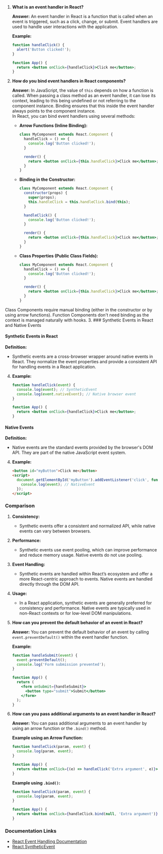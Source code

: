 1. **What is an event handler in React?**

   **Answer:** An event handler in React is a function that is called when an event is triggered, such as a click, change, or submit. Event handlers are used to handle user interactions with the application.

   **Example:**
   ```jsx
   function handleClick() {
     alert('Button clicked!');
   }

   function App() {
     return <button onClick={handleClick}>Click me</button>;
   }
   ```

2. **How do you bind event handlers in React components?**

   **Answer:** In JavaScript, the value of `this` depends on how a function is called. When passing a class method as an event handler, it can lose its context, leading to this being undefined or not referring to the component instance.
Binding ensures that this inside the event handler always points to the component instance. <br>In React, you can bind event handlers using several methods:

   - **Arrow Functions (Inline Binding):**
     ```jsx
     class MyComponent extends React.Component {
       handleClick = () => {
         console.log('Button clicked!');
       }

       render() {
         return <button onClick={this.handleClick}>Click me</button>;
       }
     }
     ```

   - **Binding in the Constructor:**
     ```jsx
     class MyComponent extends React.Component {
       constructor(props) {
         super(props);
         this.handleClick = this.handleClick.bind(this);
       }

       handleClick() {
         console.log('Button clicked!');
       }

       render() {
         return <button onClick={this.handleClick}>Click me</button>;
       }
     }
     ```

   - **Class Properties (Public Class Fields):**
     ```jsx
     class MyComponent extends React.Component {
       handleClick = () => {
         console.log('Button clicked!');
       }

       render() {
         return <button onClick={this.handleClick}>Click me</button>;
       }
     }
     ```
Class Components require manual binding (either in the constructor or by using arrow functions).
Function Components don't need binding as the context is managed naturally with hooks.
3. ### Synthetic Events in React and Native Events

#### Synthetic Events in React

**Definition:**
- Synthetic events are a cross-browser wrapper around native events in React. They normalize the event properties and provide a consistent API for handling events in a React application.



4. **Example:**
   ```jsx
   function handleClick(event) {
     console.log(event); // SyntheticEvent
     console.log(event.nativeEvent); // Native browser event
   }

   function App() {
     return <button onClick={handleClick}>Click me</button>;
   }
   ```



#### Native Events

**Definition:**
- Native events are the standard events provided by the browser's DOM API. They are part of the native JavaScript event system.


4. **Example:**
   ```html
   <button id="myButton">Click me</button>
   <script>
     document.getElementById('myButton').addEventListener('click', function(event) {
       console.log(event); // NativeEvent
     });
   </script>
   ```



### Comparison

1. **Consistency:**
   - Synthetic events offer a consistent and normalized API, while native events can vary between browsers.

2. **Performance:**
   - Synthetic events use event pooling, which can improve performance and reduce memory usage. Native events do not use pooling.

3. **Event Handling:**
   - Synthetic events are handled within React’s ecosystem and offer a more React-centric approach to events. Native events are handled directly through the DOM API.

4. **Usage:**
   - In a React application, synthetic events are generally preferred for consistency and performance. Native events are typically used in non-React contexts or for low-level DOM manipulations.


4. **How can you prevent the default behavior of an event in React?**

   **Answer:** You can prevent the default behavior of an event by calling `event.preventDefault()` within the event handler function.

   **Example:**
   ```jsx
   function handleSubmit(event) {
     event.preventDefault();
     console.log('Form submission prevented');
   }

   function App() {
     return (
       <form onSubmit={handleSubmit}>
         <button type="submit">Submit</button>
       </form>
     );
   }
   ```

5. **How can you pass additional arguments to an event handler in React?**

   **Answer:** You can pass additional arguments to an event handler by using an arrow function or the `.bind()` method.

   **Example using an Arrow Function:**
   ```jsx
   function handleClick(param, event) {
     console.log(param, event);
   }

   function App() {
     return <button onClick={(e) => handleClick('Extra argument', e)}>Click me</button>;
   }
   ```

   **Example using `.bind()`:**
   ```jsx
   function handleClick(param, event) {
     console.log(param, event);
   }

   function App() {
     return <button onClick={handleClick.bind(null, 'Extra argument')}>Click me</button>;
   }
   ```

### Documentation Links

- [React Event Handling Documentation](https://reactjs.org/docs/handling-events.html)
- [React SyntheticEvent](https://reactjs.org/docs/events.html)

